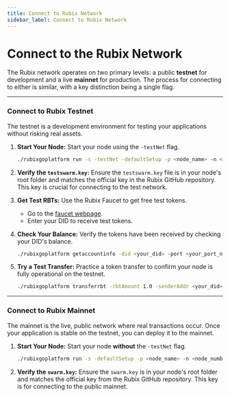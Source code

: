 ```yaml
---
title: Connect to Rubix Network
sidebar_label: Connect to Rubix Network
---
```


# Connect to the Rubix Network

The Rubix network operates on two primary levels: a public **testnet** for development and a live **mainnet** for production. The process for connecting to either is similar, with a key distinction being a single flag.

---

### **Connect to Rubix Testnet**

The testnet is a development environment for testing your applications without risking real assets.

1.  **Start Your Node:** Start your node using the `-testNet` flag.

    ```bash
    ./rubixgoplatform run -s -testNet -defaultSetup -p <node_name> -n <node_number> -grpcPort <grpc_port>
    ```

2.  **Verify the `testswarm.key`:** Ensure the `testswarm.key` file is in your node's root folder and matches the official key in the Rubix GitHub repository. This key is crucial for connecting to the test network.

3.  **Get Test RBTs:** Use the Rubix Faucet to get free test tokens.
    * Go to the [faucet webpage](http://103.209.145.177:4000/).
    * Enter your DID to receive test tokens.

4.  **Check Your Balance:** Verify the tokens have been received by checking your DID's balance.

    ```bash
    ./rubixgoplatform getaccountinfo -did <your_did> -port <your_port_number>
    ```

5.  **Try a Test Transfer:** Practice a token transfer to confirm your node is fully operational on the testnet.

    ```bash
    ./rubixgoplatform transferrbt -rbtAmount 1.0 -senderAddr <your_did> -receiverAddr <destination_did> -port <your_port_number>
    ```

---

### **Connect to Rubix Mainnet**

The mainnet is the live, public network where real transactions occur. Once your application is stable on the testnet, you can deploy it to the mainnet.

1.  **Start Your Node:** Start your node **without** the `-testNet` flag.

    ```bash
    ./rubixgoplatform run -s -defaultSetup -p <node_name> -n <node_number> -grpcPort <grpc_port>
    ```

2.  **Verify the `swarm.key`:** Ensure the `swarm.key` is in your node's root folder and matches the official key from the Rubix GitHub repository. This key is for connecting to the public mainnet.
